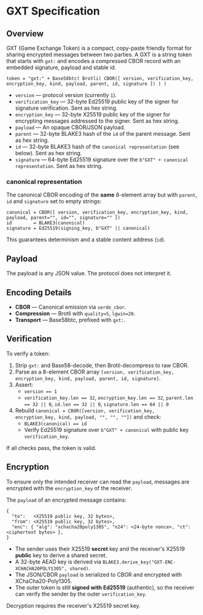 # GXT Specification

## Overview
GXT (Game Exchange Token) is a compact, copy-paste friendly format for sharing encrypted messages between two parties.
A GXT is a string token that starts with `gxt:` and encodes a compressed CBOR record with an embedded signature,
payload and stable id.

```
token = "gxt:" + Base58btc( Brotli( CBOR([ version, verification_key, encryption_key, kind, payload, parent, id, signature ]) ) )
```

- `version` — protocol version (currently `1`).
- `verification_key` — 32-byte Ed25519 public key of the signer for signature verification. Sent as hex string.
- `encryption_key` — 32-byte X25519 public key of the signer for encrypting messages addressed to the signer. Sent as hex string.
- `payload` — An opaque CBOR/JSON payload.
- `parent` — 32-byte BLAKE3 hash of the `id` of the parent message. Sent as hex string.
- `id` — 32-byte BLAKE3 hash of the `canonical representation` (see below). Sent as hex string.
- `signature` — 64-byte Ed25519 signature over the `b"GXT" + canonical representation`. Sent as hex string.

### canonical representation
The canonical CBOR encoding of the **same** 8-element array but with `parent`, `id` and `signature` set to empty strings:

```
canonical = CBOR([ version, verification_key, encryption_key, kind, payload, parent="", id="", signature="" ])
id        = BLAKE3(canonical)
signature = Ed25519(signing_key, b"GXT" || canonical)
```

This guarantees determinism and a stable content address (`id`).

## Payload
The payload is any JSON value. The protocol does not interpret it.

## Encoding Details
- **CBOR** — Canonical emission via `serde_cbor`.
- **Compression** — Brotli with `quality=5`, `lgwin=20`.
- **Transport** — Base58btc, prefixed with `gxt:`.

## Verification
To verify a token:
1. Strip `gxt:` and Base58-decode, then Brotli-decompress to raw CBOR.
2. Parse as a 8-element CBOR array `[version, verification_key, encryption_key, kind, payload, parent, id, signature]`.
3. Assert:
   - `version == 1`
   - `verification_key.len == 32`, `encryption_key.len == 32`, `parent.len == 32 || 0`, `id.len == 32 || 0`, `signature.len == 64 || 0`
4. Rebuild `canonical = CBOR([version, verification_key, encryption_key, kind, payload, "", "", ""])` and check:
   - `BLAKE3(canonical) == id`
   - Verify Ed25519 signature over `b"GXT" + canonical` with public key `verification_key`.

If all checks pass, the token is valid.

## Encryption
To ensure only the intended receiver can read the `payload`, messages are encrypted with the `encryption_key` of the receiver.

The `payload` of an encrypted message contains:
```
{
  "to":   <X25519 public key, 32 bytes>,
  "from": <X25519 public key, 32 bytes>,
  "enc": { "alg": "xchacha20poly1305", "n24": <24-byte nonce>, "ct": <ciphertext bytes> },
}
```

- The sender uses their X25519 **secret** key and the receiver's X25519 **public** key to derive a shared secret.
- A 32-byte AEAD key is derived via `BLAKE3.derive_key("GXT-ENC-XCHACHA20POLY1305", shared)`.
- The JSON/CBOR `payload` is serialized to CBOR and encrypted with XChaCha20-Poly1305.
- The outer token is still **signed with Ed25519** (authentic), so the receiver can verify the sender by the outer `verification_key`.

Decryption requires the receiver's X25519 secret key.

